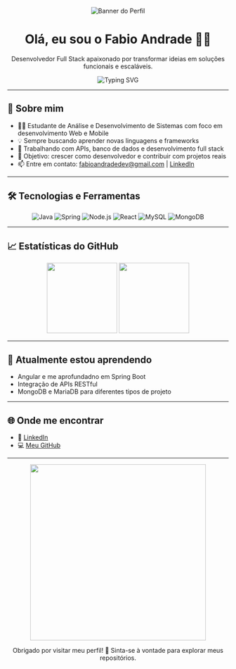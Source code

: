 <!-- Banner -->
<p align="center">
  <img src="https://github.com/FabioAndradeDev/FabioAndradeDev/blob/main/banner.png" alt="Banner do Perfil" />
</p>

<h1 align="center">Olá, eu sou o Fabio Andrade 👨‍💻</h1>

<p align="center">
  Desenvolvedor Full Stack apaixonado por transformar ideias em soluções funcionais e escaláveis.
</p>

<p align="center">
  <img src="https://readme-typing-svg.herokuapp.com?font=Fira+Code&weight=500&pause=1000&center=true&vCenter=true&width=435&lines=Desenvolvedor+Full+Stack;Apaixonado+por+Tecnologia;Estudando+novas+tecnologias+todos+os+dias" alt="Typing SVG" />
</p>

---

## 🚀 Sobre mim

- 👨‍🎓 Estudante de Análise e Desenvolvimento de Sistemas com foco em desenvolvimento Web e Mobile
- 💡 Sempre buscando aprender novas linguagens e frameworks
- 🔧 Trabalhando com APIs, banco de dados e desenvolvimento full stack
- 🎯 Objetivo: crescer como desenvolvedor e contribuir com projetos reais
- 📫 Entre em contato: fabioandradedev@gmail.com | [LinkedIn](https://www.linkedin.com/in/fabio-andrade-128114355/)

---

## 🛠️ Tecnologias e Ferramentas

<div align="center">
  
![Java](https://img.shields.io/badge/Java-ED8B00?style=for-the-badge&logo=java&logoColor=white)
![Spring](https://img.shields.io/badge/Spring-6DB33F?style=for-the-badge&logo=spring&logoColor=white)
![Node.js](https://img.shields.io/badge/Node.js-339933?style=for-the-badge&logo=nodedotjs&logoColor=white)
![React](https://img.shields.io/badge/React-20232A?style=for-the-badge&logo=react&logoColor=61DAFB)
![MySQL](https://img.shields.io/badge/MySQL-00758F?style=for-the-badge&logo=mysql&logoColor=white)
![MongoDB](https://img.shields.io/badge/MongoDB-4EA94B?style=for-the-badge&logo=mongodb&logoColor=white)

</div>

---

## 📈 Estatísticas do GitHub

<p align="center">
  <img src="https://github-readme-stats.vercel.app/api?username=FabioAndradeDev&show_icons=true&theme=radical" height="160" />
  <img src="https://github-readme-stats.vercel.app/api/top-langs/?username=FabioAndradeDev&layout=compact&theme=radical" height="160"/>
</p>

---

## 🧠 Atualmente estou aprendendo

- Angular e me aprofundadno em Spring Boot
- Integração de APIs RESTful
- MongoDB e MariaDB para diferentes tipos de projeto

---

## 🌐 Onde me encontrar

- 💼 [LinkedIn](https://www.linkedin.com/in/fabio-andrade-128114355/)
- 💻 [Meu GitHub](https://github.com/FabioAndradeDev)

---

<p align="center">
  <img src="https://media.giphy.com/media/qgQUggAC3Pfv687qPC/giphy.gif" width="400" />
</p>

<p align="center">
  Obrigado por visitar meu perfil! 🚀 Sinta-se à vontade para explorar meus repositórios.
</p>
